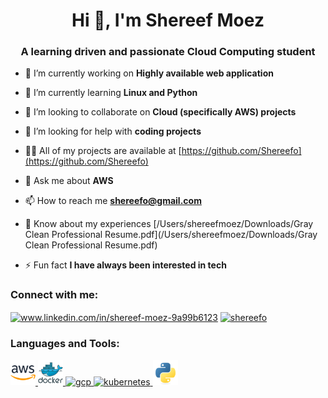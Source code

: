 <h1 align="center">Hi 👋, I'm Shereef Moez</h1>
<h3 align="center">A learning driven and passionate Cloud Computing student</h3>

- 🔭 I’m currently working on **Highly available web application**

- 🌱 I’m currently learning **Linux and Python**

- 👯 I’m looking to collaborate on **Cloud (specifically AWS) projects**

- 🤝 I’m looking for help with **coding projects**

- 👨‍💻 All of my projects are available at [https://github.com/Shereefo](https://github.com/Shereefo)

- 💬 Ask me about **AWS**

- 📫 How to reach me **shereefo@gmail.com**

- 📄 Know about my experiences [/Users/shereefmoez/Downloads/Gray Clean Professional Resume.pdf](/Users/shereefmoez/Downloads/Gray Clean Professional Resume.pdf)

- ⚡ Fun fact **I have always been interested in tech**

<h3 align="left">Connect with me:</h3>
<p align="left">
<a href="https://linkedin.com/in/www.linkedin.com/in/shereef-moez-9a99b6123" target="blank"><img align="center" src="https://raw.githubusercontent.com/rahuldkjain/github-profile-readme-generator/master/src/images/icons/Social/linked-in-alt.svg" alt="www.linkedin.com/in/shereef-moez-9a99b6123" height="30" width="40" /></a>
<a href="https://instagram.com/shereefo" target="blank"><img align="center" src="https://raw.githubusercontent.com/rahuldkjain/github-profile-readme-generator/master/src/images/icons/Social/instagram.svg" alt="shereefo" height="30" width="40" /></a>
</p>

<h3 align="left">Languages and Tools:</h3>
<p align="left"> <a href="https://aws.amazon.com" target="_blank" rel="noreferrer"> <img src="https://raw.githubusercontent.com/devicons/devicon/master/icons/amazonwebservices/amazonwebservices-original-wordmark.svg" alt="aws" width="40" height="40"/> </a> <a href="https://www.docker.com/" target="_blank" rel="noreferrer"> <img src="https://raw.githubusercontent.com/devicons/devicon/master/icons/docker/docker-original-wordmark.svg" alt="docker" width="40" height="40"/> </a> <a href="https://cloud.google.com" target="_blank" rel="noreferrer"> <img src="https://www.vectorlogo.zone/logos/google_cloud/google_cloud-icon.svg" alt="gcp" width="40" height="40"/> </a> <a href="https://kubernetes.io" target="_blank" rel="noreferrer"> <img src="https://www.vectorlogo.zone/logos/kubernetes/kubernetes-icon.svg" alt="kubernetes" width="40" height="40"/> </a> <a href="https://www.python.org" target="_blank" rel="noreferrer"> <img src="https://raw.githubusercontent.com/devicons/devicon/master/icons/python/python-original.svg" alt="python" width="40" height="40"/> </a> </p>
